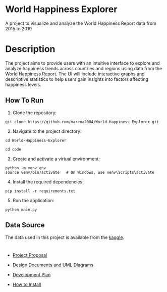 # World Happiness Explorer
A project to visualize and analyze the World Happiness Report data from 2015 to 2019

# Description
The project aims to provide users with an intuitive interface to explore and analyze happiness trends across countries and regions using data from the World Happiness Report. The UI will include interactive graphs and descriptive statistics to help users gain insights into factors affecting happiness levels.

## How To Run

1. Clone the repository:
```
git clone https://github.com/marena2004/World-Happiness-Explorer.git
```
2. Navigate to the project directory:
```
cd World-Happiness-Explorer
```
```
cd code
```
3. Create and activate a virtual environment:
```
python -m venv env
source venv/bin/activate   # On Windows, use venv\Scripts\activate
```
4. Install the required dependencies:
```
pip install -r requirements.txt
```
5. Run the application:
```
python main.py
```
## Data Source

The data used in this project is available from the [kaggle](https://www.kaggle.com/datasets/unsdsn/world-happiness/data).
#
- [Project Proposal](https://docs.google.com/document/d/1rYwh0XBd-xGEB_jBEmg6fCAKouZa63JLnUs3-XdLAMI/edit?usp=sharing)

- [Design Documents and UML Diagrams](https://github.com/marena2004/World-Happiness-Explorer/wiki/Design-Documents-and-UML-Diagrams)

- [Development Plan](https://github.com/marena2004/World-Happiness-Explorer/wiki/Development-Plan)

- [How to Install](https://github.com/marena2004/World-Happiness-Explorer/wiki/How-to-Install)
